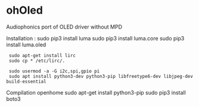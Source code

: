 # ohOled
Audiophonics port of OLED driver without MPD

Installation : 
     sudo pip3 install luma
     sudo pip3 install luma.core
     sudo pip3 install luma.oled

     sudo apt-get install lirc
     sudo cp * /etc/lirc/.

     sudo usermod -a -G i2c,spi,gpio pi
     sudo apt install python3-dev python3-pip libfreetype6-dev libjpeg-dev build-essential

Compilation openhome
sudo apt-get install python3-pip
sudo pip3 install boto3



